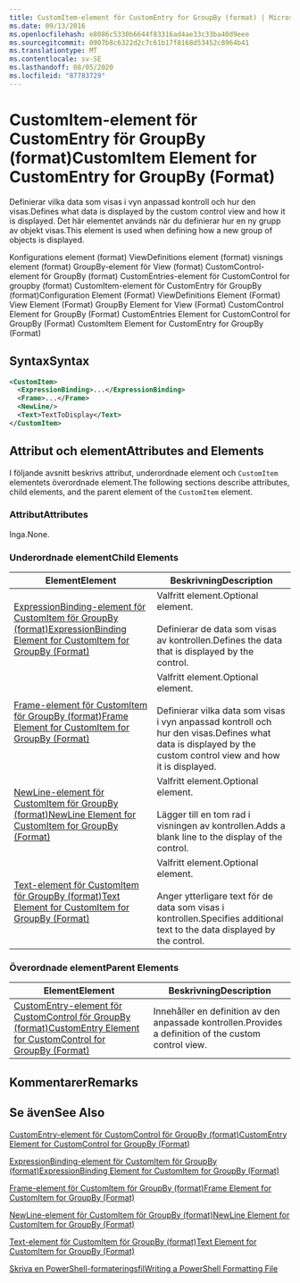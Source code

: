 ```yaml
---
title: CustomItem-element för CustomEntry for GroupBy (format) | Microsoft Docs
ms.date: 09/13/2016
ms.openlocfilehash: e8086c5330b6644f83316ad4ae33c33ba40d9eee
ms.sourcegitcommit: 0907b8c6322d2c7c61b17f8168d53452c8964b41
ms.translationtype: MT
ms.contentlocale: sv-SE
ms.lasthandoff: 08/05/2020
ms.locfileid: "87783729"
---
```

# <a name="customitem-element-for-customentry-for-groupby-format"></a><span data-ttu-id="b5ab4-102">CustomItem-element för CustomEntry för GroupBy (format)</span><span class="sxs-lookup"><span data-stu-id="b5ab4-102">CustomItem Element for CustomEntry for GroupBy (Format)</span></span>

<span data-ttu-id="b5ab4-103">Definierar vilka data som visas i vyn anpassad kontroll och hur den visas.</span><span class="sxs-lookup"><span data-stu-id="b5ab4-103">Defines what data is displayed by the custom control view and how it is displayed.</span></span> <span data-ttu-id="b5ab4-104">Det här elementet används när du definierar hur en ny grupp av objekt visas.</span><span class="sxs-lookup"><span data-stu-id="b5ab4-104">This element is used when defining how a new group of objects is displayed.</span></span>

<span data-ttu-id="b5ab4-105">Konfigurations element (format) ViewDefinitions element (format) visnings element (format) GroupBy-element för View (format) CustomControl-element för GroupBy (format) CustomEntries-element för CustomControl for groupby (format) CustomItem-element för CustomEntry för GroupBy (format)</span><span class="sxs-lookup"><span data-stu-id="b5ab4-105">Configuration Element (Format) ViewDefinitions Element (Format) View Element (Format) GroupBy Element for View (Format) CustomControl Element for GroupBy (Format) CustomEntries Element for CustomControl for GroupBy (Format) CustomItem Element for CustomEntry for GroupBy (Format)</span></span>

## <a name="syntax"></a><span data-ttu-id="b5ab4-106">Syntax</span><span class="sxs-lookup"><span data-stu-id="b5ab4-106">Syntax</span></span>

```xml
<CustomItem>
  <ExpressionBinding>...</ExpressionBinding>
  <Frame>...</Frame>
  <NewLine/>
  <Text>TextToDisplay</Text>
</CustomItem>
```

## <a name="attributes-and-elements"></a><span data-ttu-id="b5ab4-107">Attribut och element</span><span class="sxs-lookup"><span data-stu-id="b5ab4-107">Attributes and Elements</span></span>

<span data-ttu-id="b5ab4-108">I följande avsnitt beskrivs attribut, underordnade element och `CustomItem` elementets överordnade element.</span><span class="sxs-lookup"><span data-stu-id="b5ab4-108">The following sections describe attributes, child elements, and the parent element of the `CustomItem` element.</span></span>

### <a name="attributes"></a><span data-ttu-id="b5ab4-109">Attribut</span><span class="sxs-lookup"><span data-stu-id="b5ab4-109">Attributes</span></span>

<span data-ttu-id="b5ab4-110">Inga.</span><span class="sxs-lookup"><span data-stu-id="b5ab4-110">None.</span></span>

### <a name="child-elements"></a><span data-ttu-id="b5ab4-111">Underordnade element</span><span class="sxs-lookup"><span data-stu-id="b5ab4-111">Child Elements</span></span>

|<span data-ttu-id="b5ab4-112">Element</span><span class="sxs-lookup"><span data-stu-id="b5ab4-112">Element</span></span>|<span data-ttu-id="b5ab4-113">Beskrivning</span><span class="sxs-lookup"><span data-stu-id="b5ab4-113">Description</span></span>|
|-------------|-----------------|
|[<span data-ttu-id="b5ab4-114">ExpressionBinding-element för CustomItem för GroupBy (format)</span><span class="sxs-lookup"><span data-stu-id="b5ab4-114">ExpressionBinding Element for CustomItem for GroupBy (Format)</span></span>](./expressionbinding-element-for-customitem-for-groupby-format.md)|<span data-ttu-id="b5ab4-115">Valfritt element.</span><span class="sxs-lookup"><span data-stu-id="b5ab4-115">Optional element.</span></span><br /><br /> <span data-ttu-id="b5ab4-116">Definierar de data som visas av kontrollen.</span><span class="sxs-lookup"><span data-stu-id="b5ab4-116">Defines the data that is displayed by the control.</span></span>|
|[<span data-ttu-id="b5ab4-117">Frame-element för CustomItem för GroupBy (format)</span><span class="sxs-lookup"><span data-stu-id="b5ab4-117">Frame Element for CustomItem for GroupBy (Format)</span></span>](./frame-element-for-customitem-for-groupby-format.md)|<span data-ttu-id="b5ab4-118">Valfritt element.</span><span class="sxs-lookup"><span data-stu-id="b5ab4-118">Optional element.</span></span><br /><br /> <span data-ttu-id="b5ab4-119">Definierar vilka data som visas i vyn anpassad kontroll och hur den visas.</span><span class="sxs-lookup"><span data-stu-id="b5ab4-119">Defines what data is displayed by the custom control view and how it is displayed.</span></span>|
|[<span data-ttu-id="b5ab4-120">NewLine-element för CustomItem för GroupBy (format)</span><span class="sxs-lookup"><span data-stu-id="b5ab4-120">NewLine Element for CustomItem for GroupBy (Format)</span></span>](./newline-element-for-customitem-for-groupby-format.md)|<span data-ttu-id="b5ab4-121">Valfritt element.</span><span class="sxs-lookup"><span data-stu-id="b5ab4-121">Optional element.</span></span><br /><br /> <span data-ttu-id="b5ab4-122">Lägger till en tom rad i visningen av kontrollen.</span><span class="sxs-lookup"><span data-stu-id="b5ab4-122">Adds a blank line to the display of the control.</span></span>|
|[<span data-ttu-id="b5ab4-123">Text-element för CustomItem för GroupBy (format)</span><span class="sxs-lookup"><span data-stu-id="b5ab4-123">Text Element for CustomItem for GroupBy (Format)</span></span>](./text-element-for-customitem-for-groupby-format.md)|<span data-ttu-id="b5ab4-124">Valfritt element.</span><span class="sxs-lookup"><span data-stu-id="b5ab4-124">Optional element.</span></span><br /><br /> <span data-ttu-id="b5ab4-125">Anger ytterligare text för de data som visas i kontrollen.</span><span class="sxs-lookup"><span data-stu-id="b5ab4-125">Specifies additional text to the data displayed by the control.</span></span>|

### <a name="parent-elements"></a><span data-ttu-id="b5ab4-126">Överordnade element</span><span class="sxs-lookup"><span data-stu-id="b5ab4-126">Parent Elements</span></span>

|<span data-ttu-id="b5ab4-127">Element</span><span class="sxs-lookup"><span data-stu-id="b5ab4-127">Element</span></span>|<span data-ttu-id="b5ab4-128">Beskrivning</span><span class="sxs-lookup"><span data-stu-id="b5ab4-128">Description</span></span>|
|-------------|-----------------|
|[<span data-ttu-id="b5ab4-129">CustomEntry-element för CustomControl för GroupBy (format)</span><span class="sxs-lookup"><span data-stu-id="b5ab4-129">CustomEntry Element for CustomControl for GroupBy (Format)</span></span>](./customentry-element-for-customcontrol-for-groupby-format.md)|<span data-ttu-id="b5ab4-130">Innehåller en definition av den anpassade kontrollen.</span><span class="sxs-lookup"><span data-stu-id="b5ab4-130">Provides a definition of the custom control view.</span></span>|

## <a name="remarks"></a><span data-ttu-id="b5ab4-131">Kommentarer</span><span class="sxs-lookup"><span data-stu-id="b5ab4-131">Remarks</span></span>

## <a name="see-also"></a><span data-ttu-id="b5ab4-132">Se även</span><span class="sxs-lookup"><span data-stu-id="b5ab4-132">See Also</span></span>

[<span data-ttu-id="b5ab4-133">CustomEntry-element för CustomControl för GroupBy (format)</span><span class="sxs-lookup"><span data-stu-id="b5ab4-133">CustomEntry Element for CustomControl for GroupBy (Format)</span></span>](./customentry-element-for-customcontrol-for-groupby-format.md)

[<span data-ttu-id="b5ab4-134">ExpressionBinding-element för CustomItem för GroupBy (format)</span><span class="sxs-lookup"><span data-stu-id="b5ab4-134">ExpressionBinding Element for CustomItem for GroupBy (Format)</span></span>](./expressionbinding-element-for-customitem-for-groupby-format.md)

[<span data-ttu-id="b5ab4-135">Frame-element för CustomItem för GroupBy (format)</span><span class="sxs-lookup"><span data-stu-id="b5ab4-135">Frame Element for CustomItem for GroupBy (Format)</span></span>](./frame-element-for-customitem-for-groupby-format.md)

[<span data-ttu-id="b5ab4-136">NewLine-element för CustomItem för GroupBy (format)</span><span class="sxs-lookup"><span data-stu-id="b5ab4-136">NewLine Element for CustomItem for GroupBy (Format)</span></span>](./newline-element-for-customitem-for-groupby-format.md)

[<span data-ttu-id="b5ab4-137">Text-element för CustomItem för GroupBy (format)</span><span class="sxs-lookup"><span data-stu-id="b5ab4-137">Text Element for CustomItem for GroupBy (Format)</span></span>](./text-element-for-customitem-for-groupby-format.md)

[<span data-ttu-id="b5ab4-138">Skriva en PowerShell-formateringsfil</span><span class="sxs-lookup"><span data-stu-id="b5ab4-138">Writing a PowerShell Formatting File</span></span>](./writing-a-powershell-formatting-file.md)

